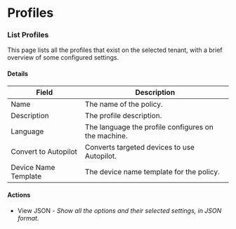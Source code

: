 # Profiles

### List Profiles

This page lists all the profiles that exist on the selected tenant, with a brief overview of some configured settings.

#### Details <a href="#listprofiles-details" id="listprofiles-details"></a>

| Field                | Description                                         |
| -------------------- | --------------------------------------------------- |
| Name                 | The name of the policy.                             |
| Description          | The profile description.                            |
| Language             | The language the profile configures on the machine. |
| Convert to Autopilot | Converts targeted devices to use Autopilot.         |
| Device Name Template | The device name template for the policy.            |

#### Actions <a href="#listprofiles-actions" id="listprofiles-actions"></a>

* View JSON - _Show all the options and their selected settings, in JSON format._
